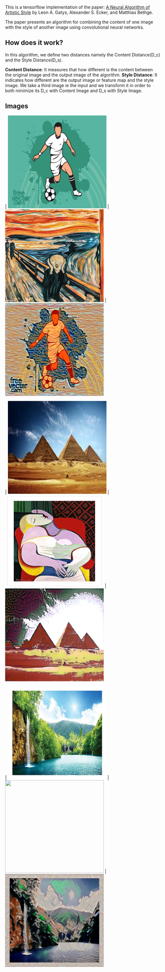 This is a tensorflow implementation of the paper: [A Neural Algorithm of Artistic Style](https://arxiv.org/pdf/1508.06576.pdf) by Leon A. Gatys, Alexander S. Ecker, and Matthias Bethge.

The paper presents an algorithm for combining the content of one image with the style of another image using convolutional neural networks. 

## How does it work?
In this algorithm, we define two distances namely the Content Distance(D_c) and the Style Distance(D_s).

**Content Distance**: It measures that how different is the content between the original image and the output image of the algorithm.
**Style Distance**: It indicates how different are the output image or feature map and the style image.
We take a third image ie the input and we transform it in order to both minimize its D_c with Content Image and D_s with Style Image.

## Images
| <img src="/images/football.jpg" width="320" height="300"> |  <img src="/images/The Scream.jpg" width="320" height="300"> | <img src="/images/Football_Scream.jpg" width="320" height="300">

| <img src="/images/pyramids.jpeg" width="320" height="300"> |  <img src="/images/La Reve.jpg" width="320" height="300"> | <img src="/images/pyramids_La_Reve.jpg" width="320" height="300">

| <img src="/images/scene.jpg" width="320" height="300"> |  <img src="/images/Udnie" width="320" height="300"> | <img src="/images/scene_Udnie.jpg" width="320" height="300">
